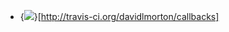 * {<img src="https://secure.travis-ci.org/davidlmorton/callbacks.png"/>}[http://travis-ci.org/davidlmorton/callbacks]
